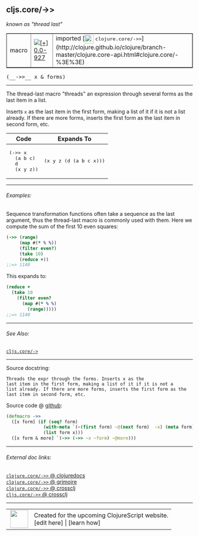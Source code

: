 ## cljs.core/->>

_known as "thread last"_


 <table border="1">
<tr>
<td>macro</td>
<td><a href="https://github.com/cljsinfo/cljs-api-docs/tree/0.0-927"><img valign="middle" alt="[+] 0.0-927" title="Added in 0.0-927" src="https://img.shields.io/badge/+-0.0--927-lightgrey.svg"></a> </td>
<td>
imported [<img height="24px" valign="middle" src="http://i.imgur.com/1GjPKvB.png"> <samp>clojure.core/->></samp>](http://clojure.github.io/clojure/branch-master/clojure.core-api.html#clojure.core/-%3E%3E)
</td>
</tr>
</table>


 <samp>
(__->>__ x & forms)<br>
</samp>

---

The thread-last macro "threads" an expression through several forms as the last
item in a list.

Inserts `x` as the last item in the first form, making a list of it if it is not
a list already. If there are more forms, inserts the first form as the last item
in second form, etc.

<table class="code-tbl-9bef6">
  <thead>
    <tr>
      <th>Code</th>
      <th>Expands To</th></tr></thead>
  <tbody>
    <tr>
      <td><pre>
(->> x
  (a b c)
  d
  (x y z))</pre></td>
      <td><pre>
(x y z (d (a b c x)))</pre></td></tr></tbody></table>



---

###### Examples:

Sequence transformation functions often take a sequence as the last argument,
thus the thread-last macro is commonly used with them.  Here we compute the sum
of the first 10 even squares:

```clj
(->> (range)
     (map #(* % %))
     (filter even?)
     (take 10)
     (reduce +))
;;=> 1140
```

This expands to:

```clj
(reduce +
  (take 10
    (filter even?
      (map #(* % %)
        (range)))))
;;=> 1140
```



---

###### See Also:

[`cljs.core/->`](../cljs.core/-GT.md)<br>

---


Source docstring:

```
Threads the expr through the forms. Inserts x as the
last item in the first form, making a list of it if it is not a
list already. If there are more forms, inserts the first form as the
last item in second form, etc.
```


Source code @ [github](https://github.com/clojure/clojure/blob/clojure-1.5.1/src/clj/clojure/core.clj#L1557-L1566):

```clj
(defmacro ->>
  ([x form] (if (seq? form)
              (with-meta `(~(first form) ~@(next form)  ~x) (meta form))
              (list form x)))
  ([x form & more] `(->> (->> ~x ~form) ~@more)))
```

<!--
Repo - tag - source tree - lines:

 <pre>
clojure @ clojure-1.5.1
└── src
    └── clj
        └── clojure
            └── <ins>[core.clj:1557-1566](https://github.com/clojure/clojure/blob/clojure-1.5.1/src/clj/clojure/core.clj#L1557-L1566)</ins>
</pre>

-->

---



###### External doc links:

[`clojure.core/->>` @ clojuredocs](http://clojuredocs.org/clojure.core/->>)<br>
[`clojure.core/->>` @ grimoire](http://conj.io/store/v1/org.clojure/clojure/1.7.0-beta3/clj/clojure.core/-%3E%3E/)<br>
[`clojure.core/->>` @ crossclj](http://crossclj.info/fun/clojure.core/-%3E%3E.html)<br>
[`cljs.core/->>` @ crossclj](http://crossclj.info/fun/cljs.core/-%3E%3E.html)<br>

---

 <table>
<tr><td>
<img valign="middle" align="right" width="48px" src="http://i.imgur.com/Hi20huC.png">
</td><td>
Created for the upcoming ClojureScript website.<br>
[edit here] | [learn how]
</td></tr></table>

[edit here]:https://github.com/cljsinfo/cljs-api-docs/blob/master/cljsdoc/cljs.core/-GTGT.cljsdoc
[learn how]:https://github.com/cljsinfo/cljs-api-docs/wiki/cljsdoc-files

<!--

This information was too distracting to show to readers, but I'll leave it
commented here since it is helpful to:

- pretty-print the data used to generate this document
- and show how to retrieve that data



The API data for this symbol:

```clj
{:description "The thread-last macro \"threads\" an expression through several forms as the last\nitem in a list.\n\nInserts `x` as the last item in the first form, making a list of it if it is not\na list already. If there are more forms, inserts the first form as the last item\nin second form, etc.\n\n<table class=\"code-tbl-9bef6\">\n  <thead>\n    <tr>\n      <th>Code</th>\n      <th>Expands To</th></tr></thead>\n  <tbody>\n    <tr>\n      <td><pre>\n(->> x\n  (a b c)\n  d\n  (x y z))</pre></td>\n      <td><pre>\n(x y z (d (a b c x)))</pre></td></tr></tbody></table>",
 :ns "cljs.core",
 :name "->>",
 :signature ["[x & forms]"],
 :history [["+" "0.0-927"]],
 :type "macro",
 :related ["cljs.core/->"],
 :full-name-encode "cljs.core/-GTGT",
 :source {:code "(defmacro ->>\n  ([x form] (if (seq? form)\n              (with-meta `(~(first form) ~@(next form)  ~x) (meta form))\n              (list form x)))\n  ([x form & more] `(->> (->> ~x ~form) ~@more)))",
          :title "Source code",
          :repo "clojure",
          :tag "clojure-1.5.1",
          :filename "src/clj/clojure/core.clj",
          :lines [1557 1566]},
 :examples [{:id "1dc72c",
             :content "Sequence transformation functions often take a sequence as the last argument,\nthus the thread-last macro is commonly used with them.  Here we compute the sum\nof the first 10 even squares:\n\n```clj\n(->> (range)\n     (map #(* % %))\n     (filter even?)\n     (take 10)\n     (reduce +))\n;;=> 1140\n```\n\nThis expands to:\n\n```clj\n(reduce +\n  (take 10\n    (filter even?\n      (map #(* % %)\n        (range)))))\n;;=> 1140\n```"}],
 :known-as "thread last",
 :full-name "cljs.core/->>",
 :clj-symbol "clojure.core/->>",
 :docstring "Threads the expr through the forms. Inserts x as the\nlast item in the first form, making a list of it if it is not a\nlist already. If there are more forms, inserts the first form as the\nlast item in second form, etc."}

```

Retrieve the API data for this symbol:

```clj
;; from Clojure REPL
(require '[clojure.edn :as edn])
(-> (slurp "https://raw.githubusercontent.com/cljsinfo/cljs-api-docs/catalog/cljs-api.edn")
    (edn/read-string)
    (get-in [:symbols "cljs.core/->>"]))
```

-->
